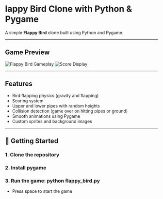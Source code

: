 # lappy Bird Clone with Python & Pygame

A simple **Flappy Bird** clone built using Python and Pygame. 

---

## Game Preview

![Flappy Bird Gameplay]()
![Score Display]()

---

## Features

- Bird flapping physics (gravity and flapping)
- Scoring system
- Upper and lower pipes with random heights
- Collision detection (game over on hitting pipes or ground)
- Smooth animations using Pygame
- Custom sprites and background images

---

## 🚀 Getting Started

### 1. Clone the repository
### 2. Install pygame
### 3. Run the game:  python flappy_bird.py
- Press space to start the game
